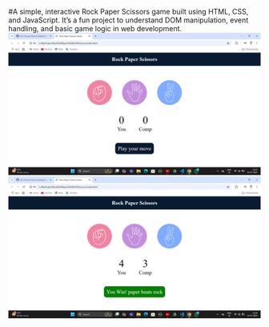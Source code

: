 #A simple, interactive Rock Paper Scissors game built using HTML, CSS, and JavaScript. It’s a fun project to understand DOM manipulation, event handling, and basic game logic in web development.
<br>
![alt text](<Screenshot 2025-07-14 122359.png>)
<br>
![alt text](<Screenshot 2025-07-14 122425.png>)